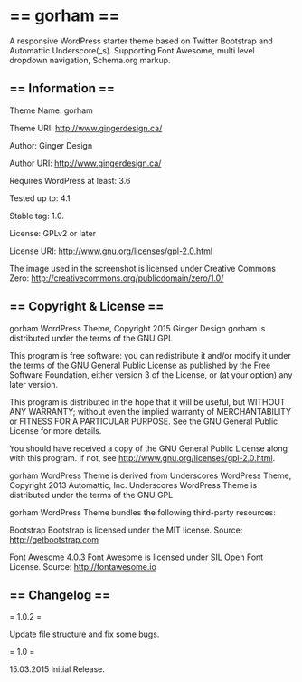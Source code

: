 == gorham ==
=========

A responsive WordPress starter theme based on Twitter Bootstrap and Automattic Underscore(_s). Supporting Font Awesome, multi level dropdown navigation, Schema.org markup.

== Information ==
-----------------

Theme Name: gorham

Theme URI: http://www.gingerdesign.ca/

Author: Ginger Design

Author URI: http://www.gingerdesign.ca/

Requires WordPress at least: 3.6

Tested up to: 4.1

Stable tag: 1.0.

License: GPLv2 or later

License URI: http://www.gnu.org/licenses/gpl-2.0.html

The image used in the screenshot is licensed under Creative Commons Zero: http://creativecommons.org/publicdomain/zero/1.0/

== Copyright & License ==
-------------

gorham WordPress Theme, Copyright 2015 Ginger Design
gorham is distributed under the terms of the GNU GPL

This program is free software: you can redistribute it and/or modify
it under the terms of the GNU General Public License as published by
the Free Software Foundation, either version 3 of the License, or
(at your option) any later version.

This program is distributed in the hope that it will be useful,
but WITHOUT ANY WARRANTY; without even the implied warranty of
MERCHANTABILITY or FITNESS FOR A PARTICULAR PURPOSE.  See the
GNU General Public License for more details.

You should have received a copy of the GNU General Public License
along with this program.  If not, see http://www.gnu.org/licenses/gpl-2.0.html.

gorham WordPress Theme is derived from Underscores WordPress Theme, Copyright 2013 Automattic, Inc.
Underscores WordPress Theme is distributed under the terms of the GNU GPL

gorham WordPress Theme bundles the following third-party resources:

Bootstrap
Bootstrap is licensed under the MIT license.
Source: http://getbootstrap.com

Font Awesome 4.0.3
Font Awesome is licensed under SIL Open Font License.
Source: http://fontawesome.io

== Changelog ==
---------------

= 1.0.2 =

Update file structure and fix some bugs.

= 1.0 =

15.03.2015
Initial Release.